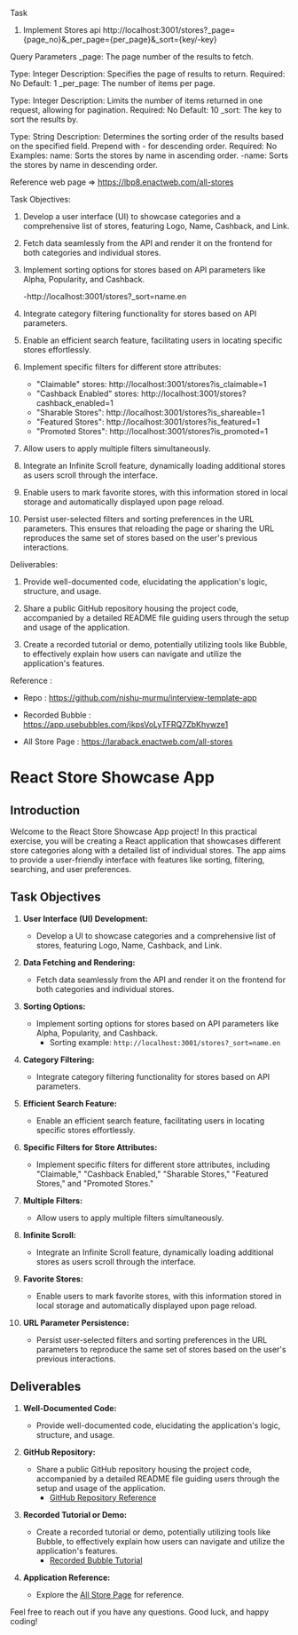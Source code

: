 Task

1. Implement Stores api
   http://localhost:3001/stores?\_page={page_no}&\_per_page={per_page}&\_sort={key/-key}

Query Parameters
\_page: The page number of the results to fetch.

Type: Integer
Description: Specifies the page of results to return.
Required: No
Default: 1
\_per_page: The number of items per page.

Type: Integer
Description: Limits the number of items returned in one request, allowing for pagination.
Required: No
Default: 10
\_sort: The key to sort the results by.

Type: String
Description: Determines the sorting order of the results based on the specified field. Prepend with - for descending order.
Required: No
Examples:
name: Sorts the stores by name in ascending order.
-name: Sorts the stores by name in descending order.

Reference web page => https://lbp8.enactweb.com/all-stores

Task Objectives:

1. Develop a user interface (UI) to showcase categories and a comprehensive list of stores, featuring Logo, Name, Cashback, and Link.

2. Fetch data seamlessly from the API and render it on the frontend for both categories and individual stores.

3. Implement sorting options for stores based on API parameters like Alpha, Popularity, and Cashback.

   -http://localhost:3001/stores?\_sort=name.en

4. Integrate category filtering functionality for stores based on API parameters.

5. Enable an efficient search feature, facilitating users in locating specific stores effortlessly.

6. Implement specific filters for different store attributes:

   - "Claimable" stores: http://localhost:3001/stores?is_claimable=1
   - "Cashback Enabled" stores: http://localhost:3001/stores?cashback_enabled=1
   - "Sharable Stores": http://localhost:3001/stores?is_shareable=1
   - "Featured Stores": http://localhost:3001/stores?is_featured=1
   - "Promoted Stores": http://localhost:3001/stores?is_promoted=1

7. Allow users to apply multiple filters simultaneously.

8. Integrate an Infinite Scroll feature, dynamically loading additional stores as users scroll through the interface.

9. Enable users to mark favorite stores, with this information stored in local storage and automatically displayed upon page reload.

10. Persist user-selected filters and sorting preferences in the URL parameters. This ensures that reloading the page or sharing the URL reproduces the same set of stores based on the user's previous interactions.

Deliverables:

1. Provide well-documented code, elucidating the application's logic, structure, and usage.

2. Share a public GitHub repository housing the project code, accompanied by a detailed README file guiding users through the setup and usage of the application.

3. Create a recorded tutorial or demo, potentially utilizing tools like Bubble, to effectively explain how users can navigate and utilize the application's features.

Reference :

- Repo : https://github.com/nishu-murmu/interview-template-app

- Recorded Bubble : https://app.usebubbles.com/jkpsVoLyTFRQ7ZbKhywze1

- All Store Page : https://laraback.enactweb.com/all-stores

<!-- Final -->

# React Store Showcase App

## Introduction

Welcome to the React Store Showcase App project! In this practical exercise, you will be creating a React application that showcases different store categories along with a detailed list of individual stores. The app aims to provide a user-friendly interface with features like sorting, filtering, searching, and user preferences.

## Task Objectives

1. **User Interface (UI) Development:**

   - Develop a UI to showcase categories and a comprehensive list of stores, featuring Logo, Name, Cashback, and Link.

2. **Data Fetching and Rendering:**

   - Fetch data seamlessly from the API and render it on the frontend for both categories and individual stores.

3. **Sorting Options:**

   - Implement sorting options for stores based on API parameters like Alpha, Popularity, and Cashback.
     - Sorting example: `http://localhost:3001/stores?_sort=name.en`

4. **Category Filtering:**

   - Integrate category filtering functionality for stores based on API parameters.

5. **Efficient Search Feature:**

   - Enable an efficient search feature, facilitating users in locating specific stores effortlessly.

6. **Specific Filters for Store Attributes:**

   - Implement specific filters for different store attributes, including "Claimable," "Cashback Enabled," "Sharable Stores," "Featured Stores," and "Promoted Stores."

7. **Multiple Filters:**

   - Allow users to apply multiple filters simultaneously.

8. **Infinite Scroll:**

   - Integrate an Infinite Scroll feature, dynamically loading additional stores as users scroll through the interface.

9. **Favorite Stores:**

   - Enable users to mark favorite stores, with this information stored in local storage and automatically displayed upon page reload.

10. **URL Parameter Persistence:**
    - Persist user-selected filters and sorting preferences in the URL parameters to reproduce the same set of stores based on the user's previous interactions.

## Deliverables

1. **Well-Documented Code:**

   - Provide well-documented code, elucidating the application's logic, structure, and usage.

2. **GitHub Repository:**

   - Share a public GitHub repository housing the project code, accompanied by a detailed README file guiding users through the setup and usage of the application.
     - [GitHub Repository Reference](https://github.com/nishu-murmu/interview-template-app)

3. **Recorded Tutorial or Demo:**

   - Create a recorded tutorial or demo, potentially utilizing tools like Bubble, to effectively explain how users can navigate and utilize the application's features.
     - [Recorded Bubble Tutorial](https://app.usebubbles.com/jkpsVoLyTFRQ7ZbKhywze1)

4. **Application Reference:**
   - Explore the [All Store Page](https://laraback.enactweb.com/all-stores) for reference.

Feel free to reach out if you have any questions. Good luck, and happy coding!
